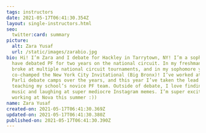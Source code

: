 ```yaml
---
tags: instructors
date: 2021-05-17T06:41:30.354Z
layout: single-instructors.html
seo:
  twitter:card: summary
picture:
  alt: Zara Yusaf
  url: /static/images/zarabio.jpg
bio: Hi! I’m Zara and I debate for Hackley in Tarrytown, NY! I’m a sophomore and
  have debated PF for two years on the national circuit. In my freshman year, I
  broke at multiple national circuit tournaments, and in my sophomore year I
  co-champed the New York City Invitational (Big Bronx)! I’ve worked at a few
  Parli debate camps over the years, and this year I’ve taken the lead in
  teaching my school’s novice PF team. Outside of debate, I love finding new
  music and laughing at super mediocre Instagram memes. I’m super excited to be
  working at Nova this summer :))
name: Zara Yusaf
created-on: 2021-05-17T06:41:30.369Z
updated-on: 2021-05-17T06:41:30.380Z
published-on: 2021-05-17T06:41:30.390Z
---
```

